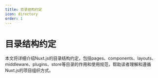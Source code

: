 ```yaml
---
title: 目录结构约定
icon: directory
order: 1
---
```


# 目录结构约定

本文将详细介绍Nuxt.js的目录结构约定，包括pages、components、layouts、middleware、plugins、store等目录的作用和使用规范，帮助读者理解和遵循Nuxt.js的项目组织方式。
